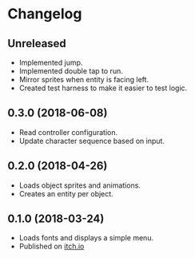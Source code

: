 # Changelog

## Unreleased

* Implemented jump.
* Implemented double tap to run.
* Mirror sprites when entity is facing left.
* Created test harness to make it easier to test logic.

## 0.3.0 (2018-06-08)

* Read controller configuration.
* Update character sequence based on input.

## 0.2.0 (2018-04-26)

* Loads object sprites and animations.
* Creates an entity per object.

## 0.1.0 (2018-03-24)

* Loads fonts and displays a simple menu.
* Published on [itch.io](https://azriel91.itch.io/will)
